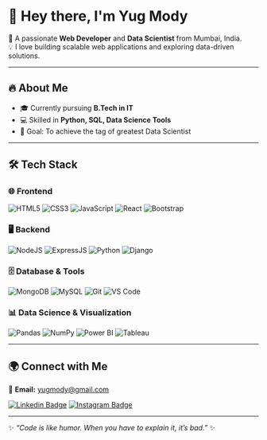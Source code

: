 # 👋 Hey there, I'm Yug Mody  

🚀 A passionate **Web Developer** and **Data Scientist** from Mumbai, India.  
💡 I love building scalable web applications and exploring data-driven solutions.  

---

## 🔥 About Me  
- 🎓 Currently pursuing **B.Tech in IT**  
- 💻 Skilled in **Python, SQL, Data Science Tools**
- 🎯 Goal: To achieve the tag of greatest Data Scientist  

---

## 🛠️ Tech Stack  

### 🌐 Frontend  
![HTML5](https://img.shields.io/badge/HTML5-E34F26?style=for-the-badge&logo=html5&logoColor=white)  ![CSS3](https://img.shields.io/badge/CSS3-1572B6?style=for-the-badge&logo=css3&logoColor=white)  ![JavaScript](https://img.shields.io/badge/JavaScript-F7DF1E?style=for-the-badge&logo=javascript&logoColor=black)  ![React](https://img.shields.io/badge/React-20232A?style=for-the-badge&logo=react&logoColor=61DAFB)  ![Bootstrap](https://img.shields.io/badge/Bootstrap-563D7C?style=for-the-badge&logo=bootstrap&logoColor=white)  

### 🖥️ Backend  
![NodeJS](https://img.shields.io/badge/Node.js-43853D?style=for-the-badge&logo=node.js&logoColor=white)  ![ExpressJS](https://img.shields.io/badge/Express.js-404D59?style=for-the-badge)  ![Python](https://img.shields.io/badge/Python-3776AB?style=for-the-badge&logo=python&logoColor=white)  ![Django](https://img.shields.io/badge/Django-092E20?style=for-the-badge&logo=django&logoColor=white)  

### 🗄️ Database & Tools  
![MongoDB](https://img.shields.io/badge/MongoDB-4EA94B?style=for-the-badge&logo=mongodb&logoColor=white)  ![MySQL](https://img.shields.io/badge/MySQL-005C84?style=for-the-badge&logo=mysql&logoColor=white)  ![Git](https://img.shields.io/badge/Git-F05032?style=for-the-badge&logo=git&logoColor=white)  ![VS Code](https://img.shields.io/badge/VS%20Code-0078d7?style=for-the-badge&logo=visual-studio-code&logoColor=white)  

### 📊 Data Science & Visualization  
![Pandas](https://img.shields.io/badge/Pandas-150458?style=for-the-badge&logo=pandas&logoColor=white)  ![NumPy](https://img.shields.io/badge/Numpy-777BB4?style=for-the-badge&logo=numpy&logoColor=white)  ![Power BI](https://img.shields.io/badge/Power%20BI-F2C811?style=for-the-badge&logo=powerbi&logoColor=black)  ![Tableau](https://img.shields.io/badge/Tableau-E97627?style=for-the-badge&logo=Tableau&logoColor=white)  

---

## 🌍 Connect with Me  

📧 **Email:** [yugmody@gmail.com](mailto:yugmody@gmail.com)  

[![Linkedin Badge](https://img.shields.io/badge/-Yug%20Mody-blue?style=for-the-badge&logo=Linkedin&logoColor=white)](https://linkedin.com/in/yug-mody-a12b55381)  [![Instagram Badge](https://img.shields.io/badge/-Instagram-E4405F?style=for-the-badge&logo=instagram&logoColor=white)](https://instagram.com/yug_m29)  

---

✨ _“Code is like humor. When you have to explain it, it’s bad.”_ ✨
